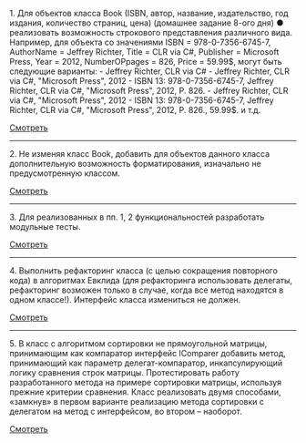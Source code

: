 <p>1. Для объектов класса Book (ISBN, автор, название, издательство, год издания, количество страниц, цена) (домашнее задание 8-ого дня)
●	реализовать возможность строкового представления различного вида. Например, для объекта со значениями ISBN = 978-0-7356-6745-7, AuthorName  = Jeffrey Richter, Title = CLR via C#, Publisher = Microsoft Press, Year = 2012, NumberOPpages = 826, Price = 59.99$, могут быть следующие варианты:
-	Jeffrey Richter, CLR via C#
-	Jeffrey Richter, CLR via C#, "Microsoft Press", 2012
-	ISBN 13: 978-0-7356-6745-7, Jeffrey Richter, CLR via C#, "Microsoft Press", 2012, P. 826.
-	Jeffrey Richter, CLR via C#, "Microsoft Press", 2012
-	ISBN 13: 978-0-7356-6745-7, Jeffrey Richter, CLR via C#, "Microsoft Press", 2012, P. 826., 59.99$.
и т.д.</p> 
<a href = "https://github.com/Masarnouski/NEW.S.2018.Masarnouski.08/blob/master/NEW.S.2018.Masarnouski.08/NEW.S.2018.Masarnouski.08/Books.Logic/Book.cs"> Смотреть </a> 
<hr>
<p>
2. Не изменяя класс Book, добавить для объектов данного класса дополнительную возможность форматирования, изначально не предусмотренную классом.
</p> 
<a href = "https://github.com/Masarnouski/NEW.S.2018.Masarnouski.08/blob/master/NEW.S.2018.Masarnouski.08/NEW.S.2018.Masarnouski.08/Books.Logic/CustomBookFormat.cs"> Смотреть </a> <hr>
<p> 3. Для реализованных в пп. 1, 2 функциональностей разработать модульные тесты.</p>
<a href = "https://github.com/Masarnouski/NEW.S.2018.Masarnouski.08/tree/master/NEW.S.2018.Masarnouski.08/Books.Logic.Tests"> Смотреть </a> <hr>
<p>4. Выполнить рефакторинг класса (с целью сокращения повторного кода) в алгоритмах Евклида (для рефакторинга использовать делегаты, рефакторинг возможен только в случае, когда все метод находятся в одном классе!). Интерфейс класса измениться не должен.</p>
<a href = "https://github.com/Masarnouski/NEW.S.2018.Masarnouski.03-04/blob/master/NEW.W.2018.Masarnouski.03/NEW.W.2018.Masarnouski.03/NodCount.cs"> Смотреть </a><hr>
<p>5. В класс с алгоритмом сортировки не прямоугольной матрицы, принимающим как компаратор интерфейс IComparer<int[]> добавить метод, принимающий как параметр делегат-компаратор, инкапсулирующий логику сравнения строк матрицы. Протестировать работу разработанного метода на примере сортировки матрицы, используя прежние критерии сравнения. Класс реализовать двумя способами, «замкнув» в первом варианте реализацию метода сортировки с делегатом на метод с интерфейсом, во втором – наоборот.</p>
<a href = "https://github.com/Masarnouski/NEW.S.2018.Masarnouski.05/tree/master/NEW.S.2018.Masarnouski.05/NEW.S.2018.Masarnouski.05"> Смотреть </a>
